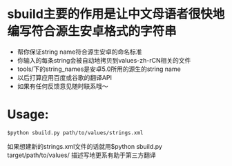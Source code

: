 # sbuild主要的作用是让中文母语者很快地编写符合源生安卓格式的字符串
* 帮你保证string name符合源生安卓的命名标准
* 你输入的每条string会被自动地拷贝到values-zh-rCN相关的文件
* tools/下的string_names是安卓5.0所用的源生的string name
* 以后打算应用百度或谷歌的翻译API
* 如果有任何反馈意见随时联系哦～

# Usage:
`$python sbuild.py path/to/values/strings.xml`

如果想建新的strings.xml文件的话就用$python sbuild.py target/path/to/values/
描述写地更系有助于第三方翻译

